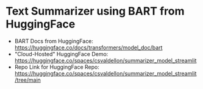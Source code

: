 # Text Summarizer using BART from HuggingFace

- BART Docs from HuggingFace: https://huggingface.co/docs/transformers/model_doc/bart
- "Cloud-Hosted" HuggingFace Demo: https://huggingface.co/spaces/csvaldellon/summarizer_model_streamlit
- Repo Link for HuggingFace Repo: https://huggingface.co/spaces/csvaldellon/summarizer_model_streamlit/tree/main
